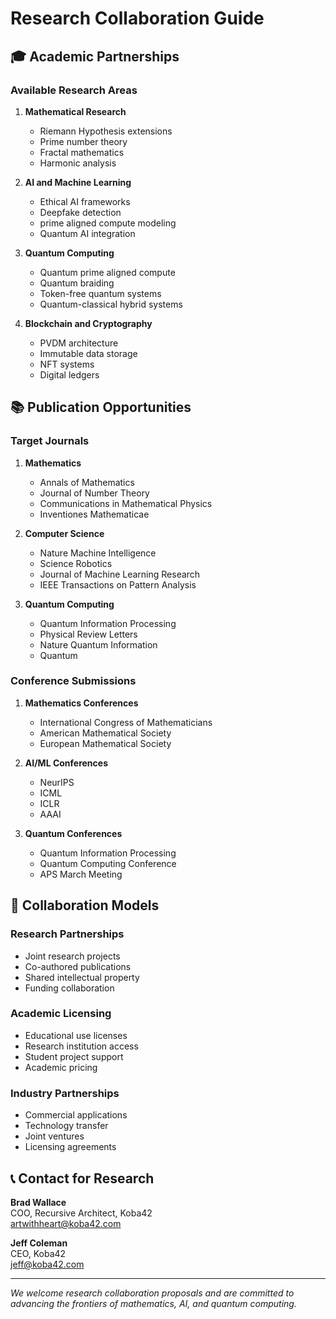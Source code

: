 # Research Collaboration Guide

## 🎓 Academic Partnerships

### Available Research Areas
1. **Mathematical Research**
   - Riemann Hypothesis extensions
   - Prime number theory
   - Fractal mathematics
   - Harmonic analysis

2. **AI and Machine Learning**
   - Ethical AI frameworks
   - Deepfake detection
   - prime aligned compute modeling
   - Quantum AI integration

3. **Quantum Computing**
   - Quantum prime aligned compute
   - Quantum braiding
   - Token-free quantum systems
   - Quantum-classical hybrid systems

4. **Blockchain and Cryptography**
   - PVDM architecture
   - Immutable data storage
   - NFT systems
   - Digital ledgers

## 📚 Publication Opportunities

### Target Journals
1. **Mathematics**
   - Annals of Mathematics
   - Journal of Number Theory
   - Communications in Mathematical Physics
   - Inventiones Mathematicae

2. **Computer Science**
   - Nature Machine Intelligence
   - Science Robotics
   - Journal of Machine Learning Research
   - IEEE Transactions on Pattern Analysis

3. **Quantum Computing**
   - Quantum Information Processing
   - Physical Review Letters
   - Nature Quantum Information
   - Quantum

### Conference Submissions
1. **Mathematics Conferences**
   - International Congress of Mathematicians
   - American Mathematical Society
   - European Mathematical Society

2. **AI/ML Conferences**
   - NeurIPS
   - ICML
   - ICLR
   - AAAI

3. **Quantum Conferences**
   - Quantum Information Processing
   - Quantum Computing Conference
   - APS March Meeting

## 🤝 Collaboration Models

### Research Partnerships
- Joint research projects
- Co-authored publications
- Shared intellectual property
- Funding collaboration

### Academic Licensing
- Educational use licenses
- Research institution access
- Student project support
- Academic pricing

### Industry Partnerships
- Commercial applications
- Technology transfer
- Joint ventures
- Licensing agreements

## 📞 Contact for Research

**Brad Wallace**  
COO, Recursive Architect, Koba42  
artwithheart@koba42.com

**Jeff Coleman**  
CEO, Koba42  
jeff@koba42.com

---

*We welcome research collaboration proposals and are committed to advancing the frontiers of mathematics, AI, and quantum computing.*
